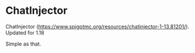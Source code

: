 # ChatInjector
ChatInjector (https://www.spigotmc.org/resources/chatinjector-1-13.81201/). Updated for 1.18

Simple as that.
